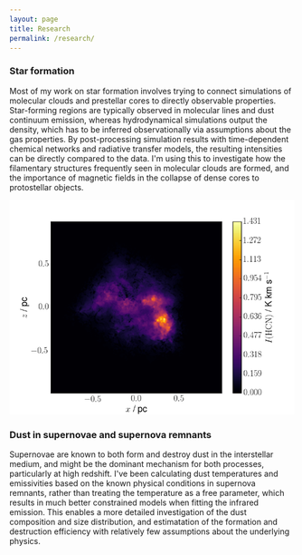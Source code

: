 ```yaml
---
layout: page
title: Research
permalink: /research/
---
```

### Star formation

Most of my work on star formation involves trying to connect simulations of molecular clouds and prestellar cores to directly observable properties. Star-forming regions are typically observed in molecular lines and dust continuum emission, whereas hydrodynamical simulations output the density, which has to be inferred observationally via assumptions about the gas properties. By post-processing simulation results with time-dependent chemical networks and radiative transfer models, the resulting intensities can be directly compared to the data. I'm using this to investigate how the filamentary structures frequently seen in molecular clouds are formed, and the importance of magnetic fields in the collapse of dense cores to protostellar objects.

![HCN filament](https://raw.githubusercontent.com/fpriestley/fpriestley.github.io/master/hcn.png)

### Dust in supernovae and supernova remnants

Supernovae are known to both form and destroy dust in the interstellar medium, and might be the dominant mechanism for both processes, particularly at high redshift. I've been calculating dust temperatures and emissivities based on the known physical conditions in supernova remnants, rather than treating the temperature as a free parameter, which results in much better constrained models when fitting the infrared emission. This enables a more detailed investigation of the dust composition and size distribution, and estimatation of the formation and destruction efficiency with relatively few assumptions about the underlying physics.
